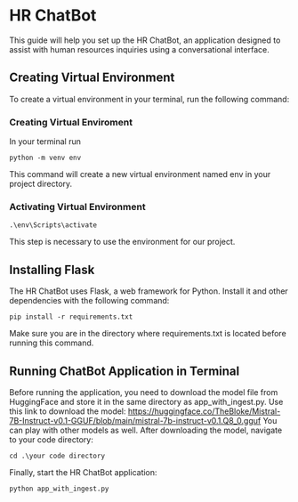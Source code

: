 # HR ChatBot
This guide will help you set up the HR ChatBot, an application designed to assist with human resources inquiries using a conversational interface.
## Creating Virtual Environment
To create a virtual environment in your terminal, run the following command:
### Creating Virtual Enviroment
In your terminal run

```
python -m venv env
```
This command will create a new virtual environment named env in your project directory.

### Activating Virtual Environment
```
.\env\Scripts\activate
```
This step is necessary to use the environment for our project.

## Installing Flask

The HR ChatBot uses Flask, a web framework for Python. Install it and other dependencies with the following command:

```
pip install -r requirements.txt
```
Make sure you are in the directory where requirements.txt is located before running this command.

## Running ChatBot Application in Terminal

Before running the application, you need to download the model file from HuggingFace and store it in the same directory as app_with_ingest.py. Use this link to download the model:
https://huggingface.co/TheBloke/Mistral-7B-Instruct-v0.1-GGUF/blob/main/mistral-7b-instruct-v0.1.Q8_0.gguf
You can play with other models as well.
After downloading the model, navigate to your code directory:
```
cd .\your code directory
```
Finally, start the HR ChatBot application:
```
python app_with_ingest.py
```
